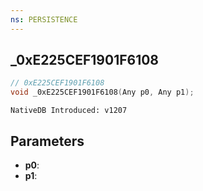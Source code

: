 ```yaml
---
ns: PERSISTENCE
---
```

## _0xE225CEF1901F6108

```c
// 0xE225CEF1901F6108
void _0xE225CEF1901F6108(Any p0, Any p1);
```

```
NativeDB Introduced: v1207
```

## Parameters
* **p0**:
* **p1**:
